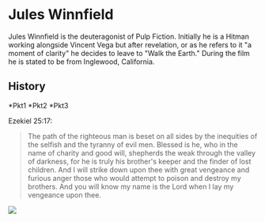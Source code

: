 # Jules Winnfield

Jules Winnfield is the deuteragonist of Pulp Fiction. 
Initially he is a Hitman working alongside Vincent Vega but after revelation, or as he refers to it "a moment of clarity" he decides to leave to "Walk the Earth." 
During the film he is stated to be from Inglewood, California.

## History
*Pkt1
*Pkt2
*Pkt3

Ezekiel 25:17:
>The path of the righteous man is beset on all sides by the inequities of the selfish and the tyranny of evil men. 
>Blessed is he, who in the name of charity and good will, shepherds the weak through the valley of darkness, for he is truly his brother's keeper and the finder of lost children. 
>And I will strike down upon thee with great vengeance and furious anger those who would attempt to poison and destroy my brothers. 
>And you will know my name is the Lord when I lay my vengeance upon thee.

<img src="https://external-content.duckduckgo.com/iu/?u=https%3A%2F%2Fyt3.ggpht.com%2F-8EJY4NBgmzc%2FAAAAAAAAAAI%2FAAAAAAAAAAA%2FYPCEJeO4aHI%2Fs900-c-k-no%2Fphoto.jpg&f=1&nofb=1"/>